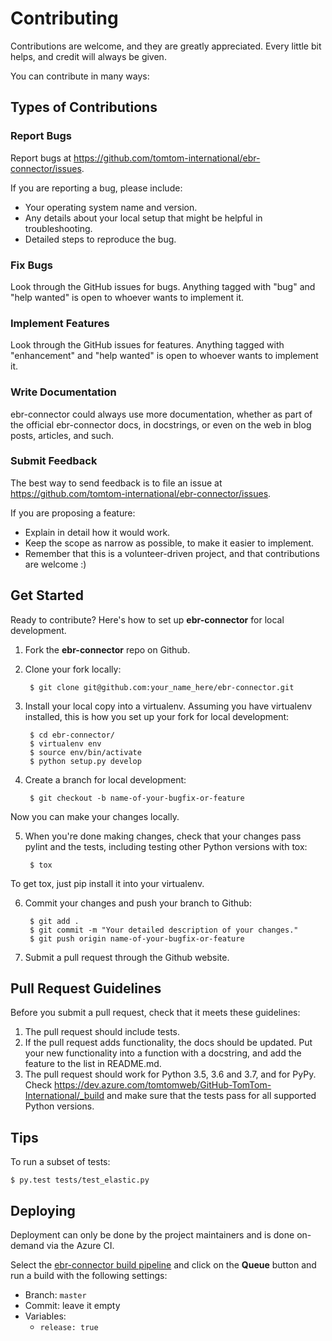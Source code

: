 # Contributing

Contributions are welcome, and they are greatly appreciated. Every
little bit helps, and credit will always be given.

You can contribute in many ways:

## Types of Contributions

### Report Bugs

Report bugs at https://github.com/tomtom-international/ebr-connector/issues.

If you are reporting a bug, please include:

* Your operating system name and version.
* Any details about your local setup that might be helpful in troubleshooting.
* Detailed steps to reproduce the bug.

### Fix Bugs

Look through the GitHub issues for bugs. Anything tagged with "bug" and
"help wanted" is open to whoever wants to implement it.

### Implement Features

Look through the GitHub issues for features. Anything tagged with
"enhancement" and "help wanted" is open to whoever wants to implement
it.

### Write Documentation

ebr-connector could always use more documentation,
whether as part of the official ebr-connector docs,
in docstrings, or even on the web in blog posts, articles, and such.

### Submit Feedback

The best way to send feedback is to file an issue at
https://github.com/tomtom-international/ebr-connector/issues.

If you are proposing a feature:

* Explain in detail how it would work.
* Keep the scope as narrow as possible, to make it easier to implement.
* Remember that this is a volunteer-driven project, and that contributions are welcome :)

## Get Started

Ready to contribute? Here's how to set up **ebr-connector** for local development.

1. Fork the **ebr-connector** repo on Github.

2. Clone your fork locally:

        $ git clone git@github.com:your_name_here/ebr-connector.git

3. Install your local copy into a virtualenv. Assuming you have virtualenv installed,
   this is how you set up your fork for local development:

        $ cd ebr-connector/
        $ virtualenv env
        $ source env/bin/activate
        $ python setup.py develop

4. Create a branch for local development:

        $ git checkout -b name-of-your-bugfix-or-feature

  Now you can make your changes locally.

5. When you're done making changes, check that your changes pass pylint
   and the tests, including testing other Python versions with tox:

        $ tox

  To get tox, just pip install it into your virtualenv.

6. Commit your changes and push your branch to Github:

        $ git add .
        $ git commit -m "Your detailed description of your changes."
        $ git push origin name-of-your-bugfix-or-feature

7. Submit a pull request through the Github website.

## Pull Request Guidelines

Before you submit a pull request, check that it meets these guidelines:

1. The pull request should include tests.
2. If the pull request adds functionality, the docs should be updated.
   Put your new functionality into a function with a docstring, and add the feature to the list in README.md.
3. The pull request should work for Python 3.5, 3.6 and 3.7, and for PyPy. Check https://dev.azure.com/tomtomweb/GitHub-TomTom-International/_build and make sure that the tests pass for all supported Python versions.

## Tips

To run a subset of tests:

    $ py.test tests/test_elastic.py

## Deploying

Deployment can only be done by the project maintainers and is done on-demand via the Azure CI.

Select the [ebr-connector build pipeline](https://dev.azure.com/tomtomweb/GitHub-TomTom-International/_build) and click
on the **Queue** button and run a build with the following settings:

* Branch: `master`
* Commit: leave it empty
* Variables:
  * `release: true`

